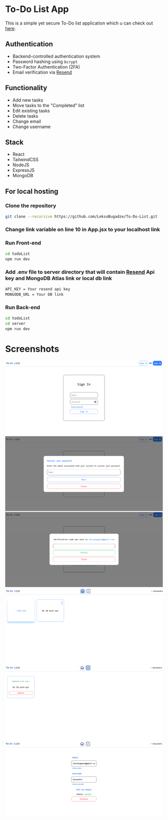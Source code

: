 # To-Do List App

This is a simple yet secure To-Do list application which u can check out [here](https://to-do-list.aleksandrebugadze.com).

## Authentication

- Backend-controlled authentication system
- Password hashing using `bcrypt`
- Two-Factor Authentication (2FA)
- Email verification via [Resend](https://resend.com)


## Functionality

- Add new tasks
- Move tasks to the "Completed" list
- Edit existing tasks
- Delete tasks
- Change email
- Change username

## Stack

- React
- TailwindCSS
- NodeJS
- ExpressJS
- MongoDB


## For local hosting

### Clone the repository

```bash
git clone --recursive https://github.com/LeksoBugadze/To-Do-List.git
```

### Change link variable on line 10 in App.jsx to your localhost link 

### Run Front-end

```bash
cd todoList
npm run dev
```
### Add .env file to server directory that will contain [Resend](https://resend.com) Api key and MongoDB Atlas link or local db link

```bash
API_KEY = Your resend api key
MONGODB_URL = Your DB link
```


### Run Back-end

```bash
cd todoList
cd server
npm run dev
```

# Screenshots 

![screenshot-1](./public/screenshot-1.png)
![screenshot-2](./public/screenshot-2.png)
![screenshot-3](./public/screenshot-3.png)
![screenshot-4](./public/screenshot-4.png)
![screenshot-5](./public/screenshot-5.png)
![screenshot-6](./public/screenshot-6.png)
